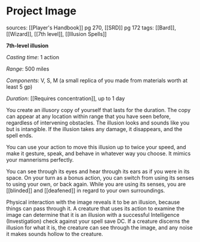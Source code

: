 # Project Image
sources: [[Player's Handbook]] pg 270, [[SRD]] pg 172
tags: [[Bard]], [[Wizard]], [[7th level]], [[Illusion Spells]]

**7th-level illusion**

*Casting time*: 1 action

*Range*: 500 miles

*Components*: V, S, M (a small replica of you made from materials worth at least 5 gp)

*Duration*: [[Requires concentration]], up to 1 day

You create an illusory copy of yourself that lasts for the duration. The copy can appear at any location within range that you have seen before, regardless of intervening obstacles. The illusion looks and sounds like you but is intangible. If the illusion takes any damage, it disappears, and the spell ends.

You can use your action to move this illusion up to twice your speed, and make it gesture, speak, and behave in whatever way you choose. It mimics your mannerisms perfectly.

You can see through its eyes and hear through its ears as if you were in its space. On your turn as a bonus action, you can switch from using its senses to using your own, or back again. While you are using its senses, you are [[blinded]] and [[deafened]] in regard to your own surroundings.

Physical interaction with the image reveals it to be an illusion, because things can pass through it. A creature that uses its action to examine the image can determine that it is an illusion with a successful Intelligence (Investigation) check against your spell save DC. If a creature discerns the illusion for what it is, the creature can see through the image, and any noise it makes sounds hollow to the creature.
